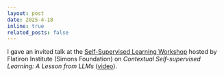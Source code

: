 ```yaml
---
layout: post
date: 2025-4-18
inline: true
related_posts: false
---
```


I gave an invited talk at the [Self-Supervised Learning Workshop](https://www.simonsfoundation.org/event/self-supervised-learning-the-final-frontier-of-ai/) hosted by Flatiron Institute (Simons Foundation) on  *Contextual Self-supervised Learning: A Lesson from LLMs* ([video](https://www.youtube.com/embed/vaaIZBlnlRA?si=mGbx1RgYLQcYe9w8&amp;start=345)).